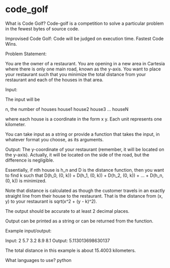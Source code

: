 # code_golf
What is Code Golf?
Code-golf is a competition to solve a particular problem in the fewest bytes of source code.

Improvised Code Golf:
Code will be judged on execution time. Fastest Code Wins.

Problem Statement:

You are the owner of a restaurant. You are opening in a new area in Cartesia where there is only one main road, known as the y-axis. You want to place your restaurant such that you minimize the total distance from your restaurant and each of the houses in that area.

Input:

The input will be

n, the number of houses
house1
house2
house3
...
houseN

where each house is a coordinate in the form x y. Each unit represents one kilometer.

You can take input as a string or provide a function that takes the input, in whatever format you choose, as its arguments.

Output: The y-coordinate of your restaurant (remember, it will be located on the y-axis). Actually, it will be located on the side of the road, but the difference is negligible.

Essentially, if nth house is h_n and D is the distance function, then you want to find k such that D(h_0, (0, k)) + D(h_1, (0, k)) + D(h_2, (0, k)) + ... + D(h_n, (0, k)) is minimized.

Note that distance is calculated as though the customer travels in an exactly straight line from their house to the restaurant. That is the distance from (x, y) to your restaurant is sqrt(x^2 + (y - k)^2).

The output should be accurate to at least 2 decimal places.

Output can be printed as a string or can be returned from the function.

Example input/output:

Input:
2
5.7 3.2
8.9 8.1
Output:
5.113013698630137

The total distance in this example is about 15.4003 kilometers.

What languages to use?
python
